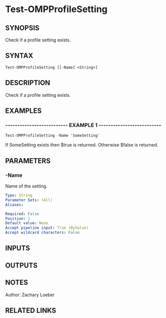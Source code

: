 ﻿---
external help file: OhMyPsh-help.xml
online version: https://www.github.com/zloeber/OhMyPsh
schema: 2.0.0
---

# Test-OMPProfileSetting

## SYNOPSIS
Check if a profile setting exists.

## SYNTAX

```
Test-OMPProfileSetting [[-Name] <String>]
```

## DESCRIPTION
Check if a profile setting exists.

## EXAMPLES

### -------------------------- EXAMPLE 1 --------------------------
```
Test-OMPProfileSetting -Name 'SomeSetting'
```

If SomeSetting exists then $true is returned.
Otherwise $false is returned.

## PARAMETERS

### -Name
Name of the setting.

```yaml
Type: String
Parameter Sets: (All)
Aliases: 

Required: False
Position: 1
Default value: None
Accept pipeline input: True (ByValue)
Accept wildcard characters: False
```

## INPUTS

## OUTPUTS

## NOTES
Author: Zachary Loeber

## RELATED LINKS

